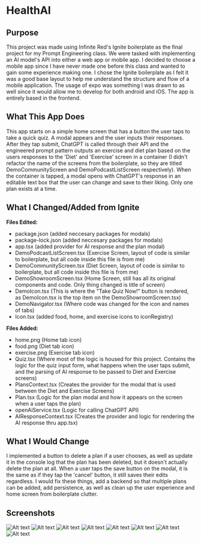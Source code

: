 # HealthAI

## Purpose

This project was made using Infinite Red's Ignite boilerplate as the final project for my Prompt Engineering class. We were tasked with implementing an AI model's API into either a web app or mobile app. I decided to choose a mobile app since I have never made one before this class and wanted to gain some experience making one. I chose the Ignite boilerplate as I felt it was a good base layout to help me understand the structure and flow of a mobile application. The usage of expo was something I was drawn to as well since it would allow me to develop for both android and iOS. The app is entirely based in the frontend.

## What This App Does

This app starts on a simple home screen that has a button the user taps to take a quick quiz. A modal appears and the user inputs their responses. After they tap submit, ChatGPT is called through their API and the engineered prompt pattern outputs an exercise and diet plan based on the users responses to the 'Diet' and 'Exercise' screen in a container (I didn't refactor the name of the screens from the boilerplate, so they are titled DemoCommunityScreen and DemoPodcastListScreen respectively). When the container is tapped, a modal opens with ChatGPT's response in an editable text box that the user can change and save to their liking. Only one plan exists at a time.

## What I Changed/Added from Ignite

**Files Edited:**
- package.json (added neccesary packages for modals)
- package-lock.json (added neccesary packages for modals)
- app.tsx (added provider for AI response and the plan modal)
- DemoPodcastListScreen.tsx (Exercise Screen, layout of code is similar to boilerplate, but all code inside this file is from me)
- DemoCommunityScreen.tsx (Diet Screen, layout of code is similar to boilerplate, but all code inside this file is from me)
- DemoShowroomScreen.tsx (Home Screen, still has all its original components and code. Only thing changed is title of screen)
- DemoIcon.tsx (This is where the "Take Quiz Now!" button is rendered, as DemoIcon.tsx is the top item on the DemoShowroomScreen.tsx)
- DemoNavigator.tsx (Where code was changed for the icon and names of tabs)
- Icon.tsx (added food, home, and exercise icons to iconRegistry)

**Files Added:**
- home.png (Home tab icon)
- food.png (Diet tab icon)
- exercise.png (Exercise tab icon)
- Quiz.tsx (Where most of the logic is housed for this project. Contains the logic for the quiz input form, what happens when the user taps submit, and the parsing of AI response to be passed to Diet and Exercise screens)
- PlansContext.tsx (Creates the provider for the modal that is used between the Diet and Exercise Screens)
- Plan.tsx (Logic for the plan modal and how it appears on the screen when a user taps the plan)
- openAiService.tsx (Logic for calling ChatGPT API)
- AIResponseContext.tsx (Creates the provider and logic for rendering the AI response thru app.tsx)

## What I Would Change

I implemented a button to delete a plan if a user chooses, as well as update it in the console log that the plan has been deleted, but it doesn't actually delete the plan at all. When a user taps the save button on the modal, it is the same as if they tap the 'cancel' button, it still saves their edits regardless. I would fix these things, add a backend so that multiple plans can be added, add persistence, as well as clean up the user experience and home screen from boilerplate clutter.

## Screenshots

![Alt text](HomeScreen.png?raw=true "Home Screen")
![Alt text](BlankQuizScreen.png?raw=true "Blank Quiz Screen")
![Alt text](FilledQuizScreenOne.png?raw=true "First Half Filled Quiz")
![Alt text](FilledQuizScreenTwo.png?raw=true "Second Half Filled Quiz")
![Alt text](DietPlanScreen.png?raw=true "Diet Plan Screen")
![Alt text](DietPlanResponse.png?raw=true "Diet Plan AI Response")
![Alt text](ExercisePlanScreen.png?raw=true "Exercise Plan Screen")
![Alt text](ExercisePlanResponse.png?raw=true "Exercise Plan AI Response")
